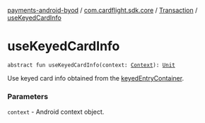 [payments-android-byod](../../index.md) / [com.cardflight.sdk.core](../index.md) / [Transaction](index.md) / [useKeyedCardInfo](./use-keyed-card-info.md)

# useKeyedCardInfo

`abstract fun useKeyedCardInfo(context: `[`Context`](https://developer.android.com/reference/android/content/Context.html)`): `[`Unit`](https://kotlinlang.org/api/latest/jvm/stdlib/kotlin/-unit/index.html)

Use keyed card info obtained from the [keyedEntryContainer](#).

### Parameters

`context` - Android context object.